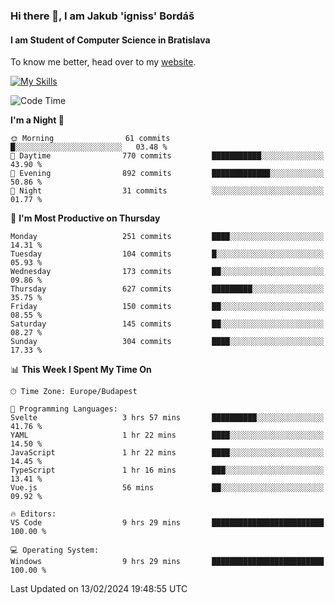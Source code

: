 ### Hi there 👋, I am Jakub 'igniss' Bordáš

#### I am Student of Computer Science in Bratislava
To know me better, head over to my [website](https://bordas.sk).

[![My Skills](https://skillicons.dev/icons?i=js,html,css,figma,svelte,java,kotlin,python,postgresql,typescript,nest,nodejs)](https://bordas.sk)


<!--START_SECTION:waka-->
![Code Time](http://img.shields.io/badge/Code%20Time-1%2C405%20hrs%2036%20mins-blue)

**I'm a Night 🦉** 

```text
🌞 Morning                61 commits          █░░░░░░░░░░░░░░░░░░░░░░░░   03.48 % 
🌆 Daytime                770 commits         ███████████░░░░░░░░░░░░░░   43.90 % 
🌃 Evening                892 commits         █████████████░░░░░░░░░░░░   50.86 % 
🌙 Night                  31 commits          ░░░░░░░░░░░░░░░░░░░░░░░░░   01.77 % 
```
📅 **I'm Most Productive on Thursday** 

```text
Monday                   251 commits         ████░░░░░░░░░░░░░░░░░░░░░   14.31 % 
Tuesday                  104 commits         █░░░░░░░░░░░░░░░░░░░░░░░░   05.93 % 
Wednesday                173 commits         ██░░░░░░░░░░░░░░░░░░░░░░░   09.86 % 
Thursday                 627 commits         █████████░░░░░░░░░░░░░░░░   35.75 % 
Friday                   150 commits         ██░░░░░░░░░░░░░░░░░░░░░░░   08.55 % 
Saturday                 145 commits         ██░░░░░░░░░░░░░░░░░░░░░░░   08.27 % 
Sunday                   304 commits         ████░░░░░░░░░░░░░░░░░░░░░   17.33 % 
```


📊 **This Week I Spent My Time On** 

```text
🕑︎ Time Zone: Europe/Budapest

💬 Programming Languages: 
Svelte                   3 hrs 57 mins       ██████████░░░░░░░░░░░░░░░   41.76 % 
YAML                     1 hr 22 mins        ████░░░░░░░░░░░░░░░░░░░░░   14.50 % 
JavaScript               1 hr 22 mins        ████░░░░░░░░░░░░░░░░░░░░░   14.45 % 
TypeScript               1 hr 16 mins        ███░░░░░░░░░░░░░░░░░░░░░░   13.41 % 
Vue.js                   56 mins             ██░░░░░░░░░░░░░░░░░░░░░░░   09.92 % 

🔥 Editors: 
VS Code                  9 hrs 29 mins       █████████████████████████   100.00 % 

💻 Operating System: 
Windows                  9 hrs 29 mins       █████████████████████████   100.00 % 
```


 Last Updated on 13/02/2024 19:48:55 UTC
<!--END_SECTION:waka-->
